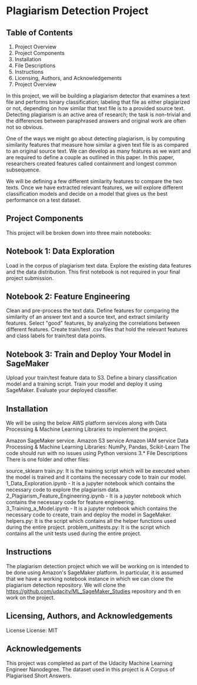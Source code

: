# Plagiarism Detection Project

## Table of Contents
1. Project Overview
2. Project Components
3. Installation
4. File Descriptions
5. Instructions
6. Licensing, Authors, and Acknowledgements
7. Project Overview

In this project, we will be building a plagiarism detector that examines a text file and performs binary classification; labeling that file as either plagiarized or not, depending on how similar that text file is to a provided source text. Detecting plagiarism is an active area of research; the task is non-trivial and the differences between paraphrased answers and original work are often not so obvious.

One of the ways we might go about detecting plagiarism, is by computing similarity features that measure how similar a given text file is as compared to an original source text. We can develop as many features as we want and are required to define a couple as outlined in this paper. In this paper, researchers created features called containment and longest common subsequence.

We will be defining a few different similarity features to compare the two texts. Once we have extracted relevant features, we will explore different classification models and decide on a model that gives us the best performance on a test dataset.

## Project Components
This project will be broken down into three main notebooks:

## Notebook 1: Data Exploration

Load in the corpus of plagiarism text data.
Explore the existing data features and the data distribution.
This first notebook is not required in your final project submission.
## Notebook 2: Feature Engineering

Clean and pre-process the text data.
Define features for comparing the similarity of an answer text and a source text, and extract similarity features.
Select "good" features, by analyzing the correlations between different features.
Create train/test .csv files that hold the relevant features and class labels for train/test data points.
## Notebook 3: Train and Deploy Your Model in SageMaker

Upload your train/test feature data to S3.
Define a binary classification model and a training script.
Train your model and deploy it using SageMaker.
Evaluate your deployed classifier.
## Installation
We will be using the below AWS platform services along with Data Processing & Machine Learning Libraries to implement the project.

Amazon SageMaker service.
Amazon S3 service
Amazon IAM service
Data Processing & Machine Learning Libraries: NumPy, Pandas, Scikit-Learn
The code should run with no issues using Python versions 3.*
File Descriptions
There is one folder and other files:

source_sklearn
train.py: It is the training script which will be executed when the model is trained and it contains the necessary code to train our model.
1_Data_Exploration.ipynb - It is a jupyter notebook which contains the necessary code to explore the plagiarism data.
2_Plagiarism_Feature_Engineering.ipynb - It is a jupyter notebook which contains the necessary code for feature engineering.
3_Training_a_Model.ipynb - It is a jupyter notebook which contains the necessary code to create, train and deploy the model in SageMaker.
helpers.py: It is the script which contains all the helper functions used during the entire project.
problem_unittests.py: It is the script which contains all the unit tests used during the entire project.
## Instructions
The plagiarism detection project which we will be working on is intended to be done using Amazon's SageMaker platform. In particular, it is assumed that we have a working notebook instance in which we can clone the plagiarism detection repository. We will clone the https://github.com/udacity/ML_SageMaker_Studies repository and th en work on the project.

## Licensing, Authors, and Acknowledgements

License
License: MIT


## Acknowledgements
This project was completed as part of the Udacity Machine Learning Engineer Nanodegree. The dataset used in this project is A Corpus of Plagiarised Short Answers.
